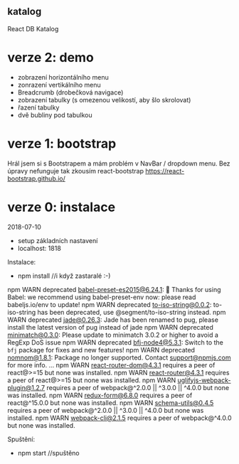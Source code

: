 ## katalog
React DB Katalog

# verze 2: demo
- zobrazení horizontálního menu
- zonrazení vertikálního menu
- Breadcrumb (drobečková navigace)
- zobrazení tabulky (s omezenou velikostí, aby šlo skrolovat)
- řazení tabulky
- dvě bubliny pod tabulkou

# verze 1: bootstrap

Hrál jsem si s Bootstrapem a mám problém v NavBar / dropdown menu. Bez úpravy nefunguje
tak zkousím react-bootstrap
https://react-bootstrap.github.io/



# verze 0: instalace
2018-07-10

- setup základních nastavení
- localhost: 1818

Instalace:
- npm install
//i když zastaralé :-)

npm WARN deprecated babel-preset-es2015@6.24.1: 🙌  Thanks for using Babel: we recommend using babel-preset-env now: please read babeljs.io/env to update!
npm WARN deprecated to-iso-string@0.0.2: to-iso-string has been deprecated, use @segment/to-iso-string instead.
npm WARN deprecated jade@0.26.3: Jade has been renamed to pug, please install the latest version of pug instead of jade
npm WARN deprecated minimatch@0.3.0: Please update to minimatch 3.0.2 or higher to avoid a RegExp DoS issue
npm WARN deprecated bfj-node4@5.3.1: Switch to the `bfj` package for fixes and new features!
npm WARN deprecated nomnom@1.8.1: Package no longer supported. Contact support@npmjs.com for more info.
...
npm WARN react-router-dom@4.3.1 requires a peer of react@>=15 but none was installed.
npm WARN react-router@4.3.1 requires a peer of react@>=15 but none was installed.
npm WARN uglifyjs-webpack-plugin@1.2.7 requires a peer of webpack@^2.0.0 || ^3.0.0 || ^4.0.0 but none was installed.
npm WARN redux-form@6.8.0 requires a peer of react@^15.0.0 but none was installed.
npm WARN schema-utils@0.4.5 requires a peer of webpack@^2.0.0 || ^3.0.0 || ^4.0.0 but none was installed.
npm WARN webpack-cli@2.1.5 requires a peer of webpack@^4.0.0 but none was installed.

Spuštění:
- npm start
//spuštěno


